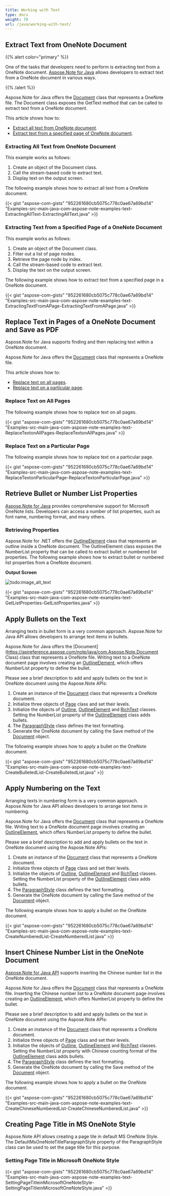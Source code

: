 ```yaml
---
title: Working with Text
type: docs
weight: 70
url: /java/working-with-text/
---
```


## **Extract Text from OneNote Document**
{{% alert color="primary" %}} 

One of the tasks that developers need to perform is extracting text from a OneNote document. [Aspose.Note for Java](http://www.aspose.com/java/onenote-component.aspx) allows developers to extract text from a OneNote document in various ways.

{{% /alert %}} 

Aspose.Note for Java offers the [Document](https://apireference.aspose.com/note/java/com.aspose.note/Document) class that represents a OneNote file. The Document class exposes the GetText method that can be called to extract text from a OneNote document.

This article shows how to:

- [Extract all text from OneNote document](/note/java/working-with-text/#extracting-all-text-from-onenote-document).
- [Extract text from a specified page of OneNote document](/note/java/working-with-text/#extracting-text-from-a-specified-page-of-a-onenote-document).
### **Extracting All Text from OneNote Document**
This example works as follows:

1. Create an object of the Document class.
1. Call the stream-based code to extract text.
1. Display text on the output screen.

The following example shows how to extract all text from a OneNote document.

{{< gist "aspose-com-gists" "952261680cb5075c778c0ae67a69bd14" "Examples-src-main-java-com-aspose-note-examples-text-ExtractingAllText-ExtractingAllText.java" >}}
### **Extracting Text from a Specified Page of a OneNote Document**
This example works as follows:

1. Create an object of the Document class.
1. Filter out a list of page nodes.
1. Retrieve the page node by index.
1. Call the stream-based code to extract text.
1. Display the text on the output screen.

The following example shows how to extract text from a specified page in a OneNote document.

{{< gist "aspose-com-gists" "952261680cb5075c778c0ae67a69bd14" "Examples-src-main-java-com-aspose-note-examples-text-ExtractingTextFromAPage-ExtractingTextFromAPage.java" >}}
## **Replace Text in Pages of a OneNote Document and Save as PDF**
Aspose.Note for Java supports finding and then replacing text within a OneNote document.

Aspose.Note for Java offers the [Document](https://apireference.aspose.com/note/java/com.aspose.note/Document) class that represents a OneNote file.

This article shows how to:

- [Replace text on all pages](/note/java/working-with-text/#replace-text-on-all-pages).
- [Replace text on a particular page](/note/java/working-with-text/#replace-text-on-a-particular-page).
### **Replace Text on All Pages**
The following example shows how to replace text on all pages.

{{< gist "aspose-com-gists" "952261680cb5075c778c0ae67a69bd14" "Examples-src-main-java-com-aspose-note-examples-text-ReplaceTextonAllPages-ReplaceTextonAllPages.java" >}}
### **Replace Text on a Particular Page**
The following example shows how to replace text on a particular page.

{{< gist "aspose-com-gists" "952261680cb5075c778c0ae67a69bd14" "Examples-src-main-java-com-aspose-note-examples-text-ReplaceTextonParticularPage-ReplaceTextonParticularPage.java" >}}
## **Retrieve Bullet or Number List Properties**
[Aspose.Note for Java](http://www.aspose.com/Java/onenote-component.aspx) provides comprehensive support for Microsoft OneNote lists. Developers can access a number of list properties, such as font name, numbering format, and many others.
### **Retrieving Properties**
Aspose.Note for .NET offers the [OutlineElement](https://apireference.aspose.com/note/java/com.aspose.note/OutlineElement) class that represents an outline inside a OneNote document. The OutlineElement class exposes the NumberList property that can be called to extract bullet or numbered list properties. The following example shows how to extract bullet or numbered list properties from a OneNote document.

**Output Screen** 

![todo:image_alt_text](working-with-text_1.png)

{{< gist "aspose-com-gists" "952261680cb5075c778c0ae67a69bd14" "Examples-src-main-java-com-aspose-note-examples-text-GetListProperties-GetListProperties.java" >}}
## **Apply Bullets on the Text**
Arranging texts in bullet form is a very common approach. Aspose.Note for Java API allows developers to arrange text items in bullets.

Aspose.Note for Java offers the [Document](https://apireference.aspose.com/note/java/com.Aspose.Note.Document Class) class that represents a OneNote file. Writing text to a OneNote document page involves creating an [OutlineElement](https://apireference.aspose.com/note/java/com.aspose.note/OutlineElement), which offers NumberList property to define the bullet.

Please see a brief description to add and apply bullets on the text in OneNote document using the Aspose.Note APIs:

1. Create an instance of the [Document](https://apireference.aspose.com/note/java/com.aspose.note/Document) class that represents a OneNote document.
1. Initialize three objects of [Page](https://apireference.aspose.com/note/java/com.aspose.note/Page) class and set their levels.
1. Initialize the objects of [Outline](https://apireference.aspose.com/note/java/com.aspose.note/Outline), [OutlineElement](https://apireference.aspose.com/note/java/com.aspose.note/OutlineElement) and [RichText](https://apireference.aspose.com/note/java/com.aspose.note/RichText) classes. 
   Setting the NumberList property of the [OutlineElement](https://apireference.aspose.com/note/java/com.aspose.note/OutlineElement) class adds bullets.
1. The [ParagraphStyle](https://apireference.aspose.com/note/java/com.Aspose.Note.ParagraphStyle) class defines the text formatting.
1. Generate the OneNote document by calling the Save method of the [Document](https://apireference.aspose.com/note/java/com.aspose.note/Document) object.

The following example shows how to apply a bullet on the OneNote document.

{{< gist "aspose-com-gists" "952261680cb5075c778c0ae67a69bd14" "Examples-src-main-java-com-aspose-note-examples-text-CreateBulletedList-CreateBulletedList.java" >}}
## **Apply Numbering on the Text**
Arranging texts in numbering form is a very common approach. Aspose.Note for Java API allows developers to arrange text items in numbering.

Aspose.Note for Java offers the [Document](https://apireference.aspose.com/note/java/com.aspose.note/Document) class that represents a OneNote file. Writing text to a OneNote document page involves creating an [OutlineElement](https://apireference.aspose.com/note/java/com.aspose.note/OutlineElement), which offers NumberList property to define the bullet.

Please see a brief description to add and apply bullets on the text in OneNote document using the Aspose.Note APIs:

1. Create an instance of the [Document](https://apireference.aspose.com/note/java/com.aspose.note/Document) class that represents a OneNote document.
1. Initialize three objects of [Page](https://apireference.aspose.com/note/java/com.aspose.note/Page) class and set their levels.
1. Initialize the objects of [Outline](https://apireference.aspose.com/note/java/com.aspose.note/Outline), [OutlineElement](https://apireference.aspose.com/note/java/com.aspose.note/OutlineElement) and [RichText](https://apireference.aspose.com/note/java/com.aspose.note/RichText) classes. 
   Setting the NumberList property of the [OutlineElement](https://apireference.aspose.com/note/java/com.aspose.note/OutlineElement) class adds bullets.
1. The [ParagraphStyle](https://apireference.aspose.com/note/java/com.aspose.note/ParagraphStyle) class defines the text formatting.
1. Generate the OneNote document by calling the Save method of the [Document](https://apireference.aspose.com/note/java/com.aspose.note/Document) object.

The following example shows how to apply a bullet on the OneNote document.

{{< gist "aspose-com-gists" "952261680cb5075c778c0ae67a69bd14" "Examples-src-main-java-com-aspose-note-examples-text-CreateNumberedList-CreateNumberedList.java" >}}
## **Insert Chinese Number List in the OneNote Document**
[Aspose.Note for Java API](http://www.aspose.com/Java/onenote-component.aspx) supports inserting the Chinese number list in the OneNote document.

Aspose.Note for Java offers the [Document](https://apireference.aspose.com/note/java/com.aspose.note/Document) class that represents a OneNote file. Inserting the Chinese number list to a OneNote document page involves creating an [OutlineElement](https://apireference.aspose.com/note/java/com.aspose.note/OutlineElement), which offers NumberList property to define the bullet.

Please see a brief description to add and apply bullets on the text in OneNote document using the Aspose.Note APIs:

1. Create an instance of the [Document](https://apireference.aspose.com/note/java/com.aspose.note/Document) class that represents a OneNote document.
1. Initialize three objects of [Page](https://apireference.aspose.com/note/java/com.aspose.note/Page) class and set their levels.
1. Initialize the objects of [Outline](https://apireference.aspose.com/note/java/com.aspose.note/Outline), [OutlineElement](https://apireference.aspose.com/note/java/com.aspose.note/OutlineElement) and [RichText](https://apireference.aspose.com/note/java/com.aspose.note/RichText) classes. 
   Setting the NumberList property with Chinese counting format of the [OutlineElement](https://apireference.aspose.com/note/java/com.aspose.note/OutlineElement) class adds bullets.
1. The [ParagraphStyle](https://apireference.aspose.com/note/java/com.aspose.note/ParagraphStyle) class defines the text formatting.
1. Generate the OneNote document by calling the Save method of the [Document](https://apireference.aspose.com/note/java/com.aspose.note/Document) object.

The following example shows how to apply a bullet on the OneNote document.

{{< gist "aspose-com-gists" "952261680cb5075c778c0ae67a69bd14" "Examples-src-main-java-com-aspose-note-examples-text-CreateChineseNumberedList-CreateChineseNumberedList.java" >}}
## **Creating Page Title in MS OneNote Style**
Aspose.Note API allows creating a page tile in default MS OneNote Style. The DefaultMsOneNoteTitleParagraphStyle property of the ParagraphStyle class can be used to set the page title for this purpose.
### **Setting Page Title in Microsoft OneNote Style**
{{< gist "aspose-com-gists" "952261680cb5075c778c0ae67a69bd14" "Examples-src-main-java-com-aspose-note-examples-text-SettingPageTitleinMicrosoftOneNoteStyle-SettingPageTitleinMicrosoftOneNoteStyle.java" >}}
